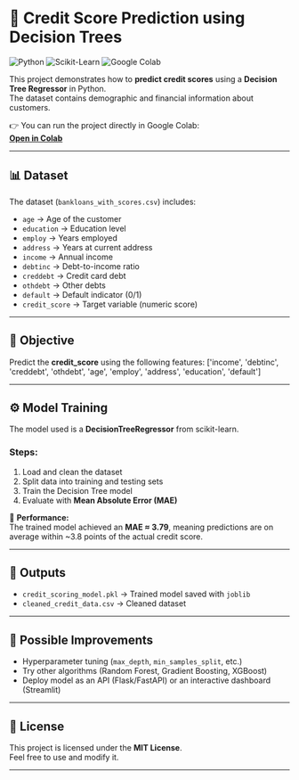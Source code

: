 # 📌 Credit Score Prediction using Decision Trees

![Python](https://img.shields.io/badge/Python-3.8+-blue?logo=python)
![Scikit-Learn](https://img.shields.io/badge/ScikitLearn-ML-orange?logo=scikit-learn)
![Google Colab](https://img.shields.io/badge/Google-Colab-yellow?logo=googlecolab)

This project demonstrates how to **predict credit scores** using a **Decision Tree Regressor** in Python.  
The dataset contains demographic and financial information about customers.  

👉 You can run the project directly in Google Colab:  
[**Open in Colab**](https://colab.research.google.com/drive/1ssk8NaOcvuq2eh5eefEqy3WbYg6fxu1h?usp=sharing)  

---

## 📊 Dataset

The dataset (`bankloans_with_scores.csv`) includes:

- `age` → Age of the customer  
- `education` → Education level  
- `employ` → Years employed  
- `address` → Years at current address  
- `income` → Annual income  
- `debtinc` → Debt-to-income ratio  
- `creddebt` → Credit card debt  
- `othdebt` → Other debts  
- `default` → Default indicator (0/1)  
- `credit_score` → Target variable (numeric score)  

---

## 🎯 Objective

Predict the **credit_score** using the following features:
['income', 'debtinc', 'creddebt', 'othdebt',
'age', 'employ', 'address', 'education', 'default']


---

## ⚙️ Model Training

The model used is a **DecisionTreeRegressor** from scikit-learn.  

### Steps:
1. Load and clean the dataset  
2. Split data into training and testing sets  
3. Train the Decision Tree model  
4. Evaluate with **Mean Absolute Error (MAE)**  

📌 **Performance:**  
The trained model achieved an **MAE ≈ 3.79**, meaning predictions are on average within ~3.8 points of the actual credit score.

---

## 💾 Outputs

- `credit_scoring_model.pkl` → Trained model saved with `joblib`  
- `cleaned_credit_data.csv` → Cleaned dataset  

---

## 🚀 Possible Improvements
- Hyperparameter tuning (`max_depth`, `min_samples_split`, etc.)  
- Try other algorithms (Random Forest, Gradient Boosting, XGBoost)  
- Deploy model as an API (Flask/FastAPI) or an interactive dashboard (Streamlit)  

---

## 📝 License
This project is licensed under the **MIT License**.  
Feel free to use and modify it.  

---


